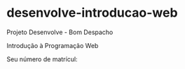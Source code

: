 # desenvolve-introducao-web
Projeto Desenvolve - Bom Despacho

Introdução à Programação Web

Seu número de matrícul: 
